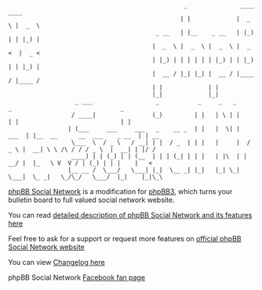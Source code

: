 											          _               ____    ____
											         | |             |  _  \ |  _  \
											  _ __   | |__    _ __   | |_) | | |_) |
											 |  _  \ |  _  \ |  _  \ |  _ <  |  _ <
											 | |_) | | | | | | |_) | | |_) | | |_) |
											 |  __ / |_| |_| |  __ / |____ / |____ /
											 | |             | |
											 |_|             |_|
					   _ ___                  _           _     _   _          _                               _
					  / ____|                (_)         | |   | \ | |        | |                             | |
					 | (___     ___     ___   _    __ _  | |   |  \| |   ___  | |__  __      __  ___    _ __  | | __
					  \___  \  / _ \   / __| | |  / _  | | |   |     |  / _ \ |  __| \ \ /\ / / / _ \  |  __| | |/ /
					  ____) | | (_) | | (__  | | | (_| | | |   | |\  | |  __/ |  |_   \ V  V / | (_) | | |    |   <
					 |__ __ /  \___/   \___| |_|  \__ _| |_|   |_| \_|  \___|  \_ _|   \_/\_/   \___/  |_|    |_|\_\


[phpBB Social Network](http://phpbbsocialnetwork.com) is a modification for [phpBB3](http://phpbb.com), which turns your bulletin board to full valued social network website.

You can read [detailed description of phpBB Social Network and its features here](http://phpbbsocialnetwork.com/viewtopic.php?t=32)

Feel free to ask for a support or request more features on [official phpBB Social Network website](http://phpbbsocialnetwork.com/index.php)

You can view [Changelog here](http://phpbbsocialnetwork.com/viewtopic.php?t=1023)

phpBB Social Network [Facebook fan page](http://www.facebook.com/pages/phpBB-Social-Network/180271885389370)
